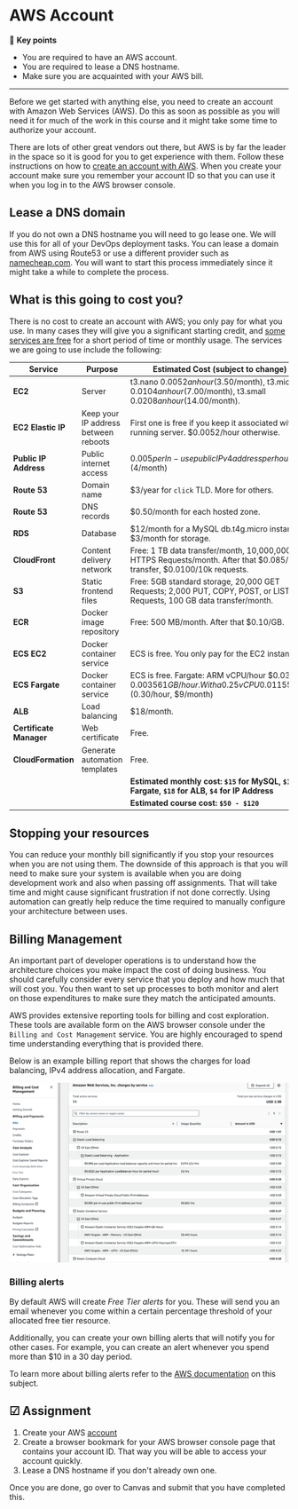 # AWS Account

🔑 **Key points**

- You are required to have an AWS account.
- You are required to lease a DNS hostname.
- Make sure you are acquainted with your AWS bill.

---

Before we get started with anything else, you need to create an account with Amazon Web Services (AWS). Do this as soon as possible as you will need it for much of the work in this course and it might take some time to authorize your account.

There are lots of other great vendors out there, but AWS is by far the leader in the space so it is good for you to get experience with them. Follow these instructions on how to [create an account with AWS](https://aws.amazon.com/premiumsupport/knowledge-center/create-and-activate-aws-account/). When you create your account make sure you remember your account ID so that you can use it when you log in to the AWS browser console.

## Lease a DNS domain

If you do not own a DNS hostname you will need to go lease one. We will use this for all of your DevOps deployment tasks. You can lease a domain from AWS using Route53 or use a different provider such as [namecheap.com](namecheap.com). You will want to start this process immediately since it might take a while to complete the process.

## What is this going to cost you?

There is no cost to create an account with AWS; you only pay for what you use. In many cases they will give you a significant starting credit, and [some services are free](https://aws.amazon.com/free) for a short period of time or monthly usage. The services we are going to use include the following:

| Service                 | Purpose                              | Estimated Cost (subject to change)                                                                                      |
| ----------------------- | ------------------------------------ | ----------------------------------------------------------------------------------------------------------------------- |
| **EC2**                 | Server                               | t3.nano $0.0052 an hour ($3.50/month), t3.micro $0.0104 an hour ($7.00/month), t3.small $0.0208 an hour ($14.00/month). |
| **EC2 Elastic IP**      | Keep your IP address between reboots | First one is free if you keep it associated with a running server. $0.0052/hour otherwise.                              |
| **Public IP Address**   | Public internet access               | $0.005 per In-use public IPv4 address per hour. ($4/month)                                                              |
| **Route 53**            | Domain name                          | $3/year for `click` TLD. More for others.                                                                               |
| **Route 53**            | DNS records                          | $0.50/month for each hosted zone.                                                                                       |
| **RDS**                 | Database                             | $12/month for a MySQL db.t4g.micro instance. $3/month for storage.                                                      |
| **CloudFront**          | Content delivery network             | Free: 1 TB data transfer/month, 10,000,000 HTTPS Requests/month. After that $0.085/TB transfer, $0.0100/10k requests.   |
| **S3**                  | Static frontend files                | Free: 5GB standard storage, 20,000 GET Requests; 2,000 PUT, COPY, POST, or LIST Requests, 100 GB data transfer/month.   |
| **ECR**                 | Docker image repository              | Free: 500 MB/month. After that $0.10/GB.                                                                                |
| **ECS EC2**             | Docker container service             | ECS is free. You only pay for the EC2 instance.                                                                         |
| **ECS Fargate**         | Docker container service             | ECS is free. Fargate: ARM vCPU/hour $0.03238, $0.00356 1 GB/hour. With a 0.25 vCPU 0.011551/hr. ($0.30/hour, $9/month)  |
| **ALB**                 | Load balancing                       | $18/month.                                                                                                              |
| **Certificate Manager** | Web certificate                      | Free.                                                                                                                   |
| **CloudFormation**      | Generate automation templates        | Free.                                                                                                                   |
|                         |                                      | **Estimated monthly cost: `$15` for MySQL, `$10` for Fargate, `$18` for ALB, `$4` for IP Address**                      |
|                         |                                      | **Estimated course cost: `$50 - $120`**                                                                                 |

## Stopping your resources

You can reduce your monthly bill significantly if you stop your resources when you are not using them. The downside of this approach is that you will need to make sure your system is available when you are doing development work and also when passing off assignments. That will take time and might cause significant frustration if not done correctly. Using automation can greatly help reduce the time required to manually configure your architecture between uses.

## Billing Management

An important part of developer operations is to understand how the architecture choices you make impact the cost of doing business. You should carefully consider every service that you deploy and how much that will cost you. You then want to set up processes to both monitor and alert on those expenditures to make sure they match the anticipated amounts.

AWS provides extensive reporting tools for billing and cost exploration. These tools are available form on the AWS browser console under the `Billing and Cost Management` service. You are highly encouraged to spend time understanding everything that is provided there.

Below is an example billing report that shows the charges for load balancing, IPv4 address allocation, and Fargate.

![Billing report](billingReport.png)

### Billing alerts

By default AWS will create _Free Tier alerts_ for you. These will send you an email whenever you come within a certain percentage threshold of your allocated free tier resource.

Additionally, you can create your own billing alerts that will notify you for other cases. For example, you can create an alert whenever you spend more than $10 in a 30 day period.

To learn more about billing alerts refer to the [AWS documentation](https://docs.aws.amazon.com/AmazonCloudWatch/latest/monitoring/monitor_estimated_charges_with_cloudwatch.html) on this subject.

## ☑ Assignment

1. Create your AWS [account](https://aws.amazon.com/premiumsupport/knowledge-center/create-and-activate-aws-account/)
1. Create a browser bookmark for your AWS browser console page that contains your account ID. That way you will be able to access your account quickly.
1. Lease a DNS hostname if you don't already own one.

Once you are done, go over to Canvas and submit that you have completed this.
